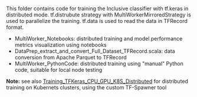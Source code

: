 This folder contains code for training the Inclusive classifier with tf.keras in distributed mode.
tf.distrubute strategy with MultiWorkerMirroredStrategy is used to parallelize the training.
tf.data is used to read the data in TFRecord format.

- MultiWorker_Notebooks: distributed training and model performance metrics visualization using notebooks
- DataPrep_extract_and_convert_Full_Dataset_TFRecord.scala: data conversion from Apache Parquet to TFRecord
- MultiWorker_PythonCode: distributed training using "manual" Python code, suitable for local node testing

**Note:** see also [Training_TFKeras_CPU_GPU_K8S_Distributed](../Training_TFKeras_CPU_GPU_K8S_Distributed) for
distributed training on Kubernets clusters, using the custom TF-Spawner tool 


